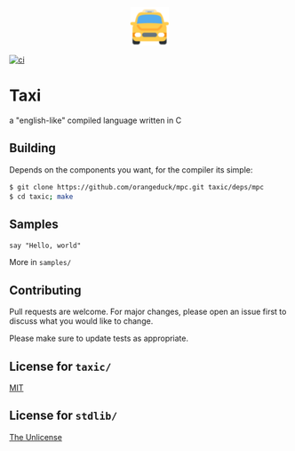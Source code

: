 <p align="center">
  <img width="69" height="69" src="https://github.com/PacketSender642/taxi-lang/blob/main/resources/oncoming-taxi_1f696.png?raw=true">
</p>

[![ci](https://github.com/PacketSender642/taxi-lang/actions/workflows/ci.yml/badge.svg)](https://github.com/PacketSender642/taxi-lang/actions/workflows/ci.yml)


# Taxi

a "english-like" compiled language written in C

## Building

Depends on the components you want, for the compiler its simple:
```bash
$ git clone https://github.com/orangeduck/mpc.git taxic/deps/mpc
$ cd taxic; make
```

## Samples

```taxi
say "Hello, world"
```
More in `samples/`

## Contributing
Pull requests are welcome. For major changes, please open an issue first to discuss what you would like to change.

Please make sure to update tests as appropriate.

## License for `taxic/`
[MIT](https://choosealicense.com/licenses/mit/)

## License for `stdlib/`
[The Unlicense](https://choosealicense.com/licenses/unlicense/)
